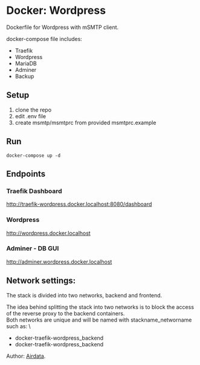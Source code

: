 # Docker: Wordpress
Dockerfile for Wordpress with mSMTP client.

docker-compose file includes:
 - Traefik 
 - Wordpress
 - MariaDB
 - Adminer
 - Backup

## Setup
1. clone the repo
2. edit .env file
3. create msmtp/msmtprc from provided msmtprc.example

## Run 
```
docker-compose up -d
```

## Endpoints
### Traefik Dashboard
http://traefik-wordpress.docker.localhost:8080/dashboard

### Wordpress
http://wordpress.docker.localhost

### Adminer - DB GUI
http://adminer.wordpress.docker.localhost

## Network settings:
The stack is divided into two networks, backend and frontend.

The idea behind splitting the stack into two networks
is to block the access of the reverse proxy to the backend containers. \
Both networks are unique and will be named with stackname_networname such as: \

- docker-traefik-wordpress_backend
- docker-traefik-wordpress_backend


Author: [Airdata][Airdata].

[Airdata]: https://rumen-lishkov.com